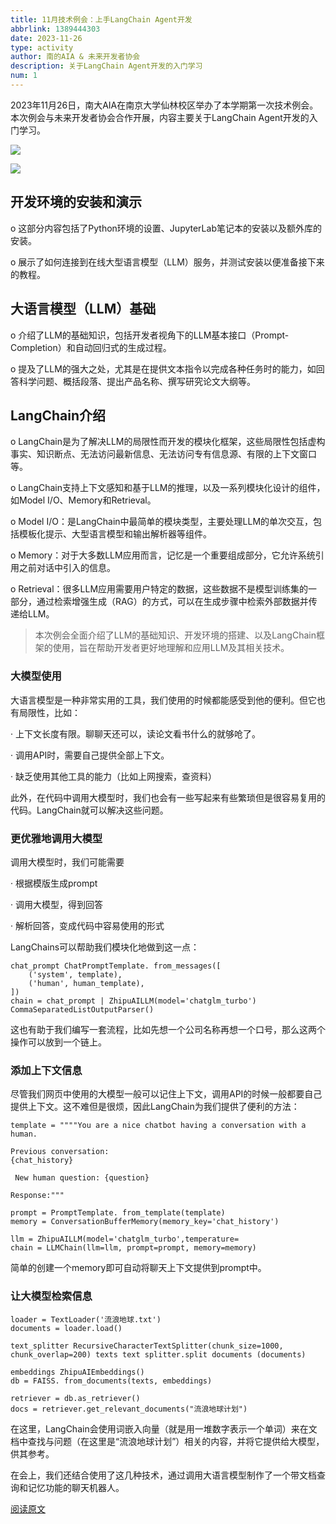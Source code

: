 ```yaml
---
title: 11月技术例会：上手LangChain Agent开发
abbrlink: 1389444303
date: 2023-11-26
type: activity
author: 南的AIA & 未来开发者协会
description: 关于LangChain Agent开发的入门学习
num: 1
---
```


2023年11月26日，南大AIA在南京大学仙林校区举办了本学期第一次技术例会。本次例会与未来开发者协会合作开展，内容主要关于LangChain Agent开发的入门学习。


![](/images/LangChainAgent/1.webp)

![](/images/LangChainAgent/2.webp)



## 开发环境的安装和演示

o 这部分内容包括了Python环境的设置、JupyterLab笔记本的安装以及额外库的安装。

o 展示了如何连接到在线大型语言模型（LLM）服务，并测试安装以便准备接下来的教程。



## 大语言模型（LLM）基础

o 介绍了LLM的基础知识，包括开发者视角下的LLM基本接口（Prompt-Completion）和自动回归式的生成过程。

o 提及了LLM的强大之处，尤其是在提供文本指令以完成各种任务时的能力，如回答科学问题、概括段落、提出产品名称、撰写研究论文大纲等。



## LangChain介绍

o LangChain是为了解决LLM的局限性而开发的模块化框架，这些局限性包括虚构事实、知识断点、无法访问最新信息、无法访问专有信息源、有限的上下文窗口等。

o LangChain支持上下文感知和基于LLM的推理，以及一系列模块化设计的组件，如Model I/O、Memory和Retrieval。

o Model I/O：是LangChain中最简单的模块类型，主要处理LLM的单次交互，包括模板化提示、大型语言模型和输出解析器等组件。

o Memory：对于大多数LLM应用而言，记忆是一个重要组成部分，它允许系统引用之前对话中引入的信息。

o Retrieval：很多LLM应用需要用户特定的数据，这些数据不是模型训练集的一部分，通过检索增强生成（RAG）的方式，可以在生成步骤中检索外部数据并传递给LLM。



> 本次例会全面介绍了LLM的基础知识、开发环境的搭建、以及LangChain框架的使用，旨在帮助开发者更好地理解和应用LLM及其相关技术。



### 大模型使用

大语言模型是一种非常实用的工具，我们使用的时候都能感受到他的便利。但它也有局限性，比如：

· 上下文长度有限。聊聊天还可以，读论文看书什么的就够呛了。

· 调用API时，需要自己提供全部上下文。

· 缺乏使用其他工具的能力（比如上网搜索，查资料）

此外，在代码中调用大模型时，我们也会有一些写起来有些繁琐但是很容易复用的代码。LangChain就可以解决这些问题。



### 更优雅地调用大模型

调用大模型时，我们可能需要

· 根据模版生成prompt

· 调用大模型，得到回答

· 解析回答，变成代码中容易使用的形式

LangChains可以帮助我们模块化地做到这一点：

```
chat_prompt ChatPromptTemplate. from_messages([ 
	('system', template),
	('human', human_template), 
])
chain = chat_prompt | ZhipuAILLM(model='chatglm_turbo')
CommaSeparatedListOutputParser()
```

这也有助于我们编写一套流程，比如先想一个公司名称再想一个口号，那么这两个操作可以放到一个链上。



### 添加上下文信息

尽管我们网页中使用的大模型一般可以记住上下文，调用API的时候一般都要自己提供上下文。这不难但是很烦，因此LangChain为我们提供了便利的方法：

```
template = """"You are a nice chatbot having a conversation with a human. 

Previous conversation:
{chat_history}

 New human question: {question}
```

```
Response:"""

prompt = PromptTemplate. from_template(template)
memory = ConversationBufferMemory(memory_key='chat_history') 

llm = ZhipuAILLM(model='chatglm_turbo',temperature= 
chain = LLMChain(llm=llm, prompt=prompt, memory=memory) 
```

简单的创建一个memory即可自动将聊天上下文提供到prompt中。



### 让大模型检索信息

```
loader = TextLoader('流浪地球.txt')
documents = loader.load()

text_splitter RecursiveCharacterTextSplitter(chunk_size=1000, chunk_overlap=200) texts text splitter.split documents (documents)

embeddings ZhipuAIEmbeddings()
db = FAISS. from_documents(texts, embeddings) 

retriever = db.as_retriever()
docs = retriever.get_relevant_documents("流浪地球计划")
```

在这里，LangChain会使用词嵌入向量（就是用一堆数字表示一个单词）来在文档中查找与问题（在这里是“流浪地球计划”）相关的内容，并将它提供给大模型，供其参考。

在会上，我们还结合使用了这几种技术，通过调用大语言模型制作了一个带文档查询和记忆功能的聊天机器人。

 

[阅读原文](https://mp.weixin.qq.com/s/wXQhfwVF1zymplnsb34SQQ)
